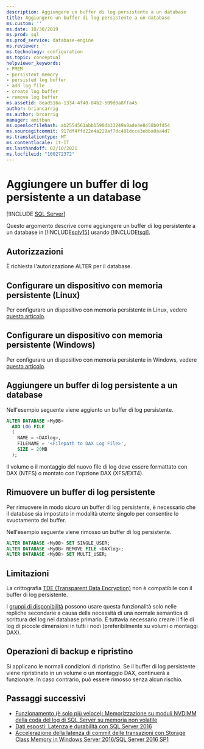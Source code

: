 ```yaml
---
description: Aggiungere un buffer di log persistente a un database
title: Aggiungere un buffer di log persistente a un database
ms.custom: ''
ms.date: 10/30/2019
ms.prod: sql
ms.prod_service: database-engine
ms.reviewer: ''
ms.technology: configuration
ms.topic: conceptual
helpviewer_keywords:
- PMEM
- persistent memory
- persisted log buffer
- add log file
- create log buffer
- remove log buffer
ms.assetid: 8ead516a-1334-4f40-84b2-509d0a8ffa45
author: briancarrig
ms.author: brcarrig
manager: amitban
ms.openlocfilehash: ab2554561abb1590db33249a0ade4e8458b0fd54
ms.sourcegitcommit: 917df4ffd22e4a229af7dc481dcce3ebba0aa4d7
ms.translationtype: MT
ms.contentlocale: it-IT
ms.lasthandoff: 02/10/2021
ms.locfileid: "100272372"
---
```

# <a name="add-persisted-log-buffer-to-a-database"></a>Aggiungere un buffer di log persistente a un database
 [!INCLUDE [SQL Server](../../includes/applies-to-version/sqlserver.md)]

Questo argomento descrive come aggiungere un buffer di log persistente a un database in [!INCLUDE[sqlv15](../../includes/sssql19-md.md)] usando [!INCLUDE[tsql](../../includes/tsql-md.md)].  
  
## <a name="permissions"></a>Autorizzazioni

È richiesta l'autorizzazione ALTER per il database.  

## <a name="configure-persistent-memory-device-linux"></a>Configurare un dispositivo con memoria persistente (Linux)

Per configurare un dispositivo con memoria persistente in Linux, vedere [questo articolo](../../linux/sql-server-linux-configure-pmem.md).

## <a name="configure-persistent-memory-device-windows"></a>Configurare un dispositivo con memoria persistente (Windows)

Per configurare un dispositivo con memoria persistente in Windows, vedere [questo articolo](/windows-server/storage/storage-spaces/deploy-pmem/).
  
## <a name="add-a-persisted-log-buffer-to-a-database"></a>Aggiungere un buffer di log persistente a un database  

Nell'esempio seguente viene aggiunto un buffer di log persistente.

```sql
ALTER DATABASE <MyDB> 
  ADD LOG FILE 
  (
    NAME = <DAXlog>, 
    FILENAME = '<Filepath to DAX Log File>', 
    SIZE = 20MB
  );
```

Il volume o il montaggio del nuovo file di log deve essere formattato con DAX (NTFS) o montato con l'opzione DAX (XFS/EXT4).

## <a name="remove-a-persisted-log-buffer"></a>Rimuovere un buffer di log persistente

Per rimuovere in modo sicuro un buffer di log persistente, è necessario che il database sia impostato in modalità utente singolo per consentire lo svuotamento del buffer.

Nell'esempio seguente viene rimosso un buffer di log persistente.

```sql
ALTER DATABASE <MyDB> SET SINGLE_USER;
ALTER DATABASE <MyDB> REMOVE FILE <DAXlog>;
ALTER DATABASE <MyDB> SET MULTI_USER;
```

## <a name="limitations"></a>Limitazioni

La crittografia [TDE (Transparent Data Encryption)](../security/encryption/transparent-data-encryption.md) non è compatibile con il buffer di log persistente.

I [gruppi di disponibilità](../../t-sql/statements/create-availability-group-transact-sql.md) possono usare questa funzionalità solo nelle repliche secondarie a causa della necessità di una normale semantica di scrittura del log nel database primario. È tuttavia necessario creare il file di log di piccole dimensioni in tutti i nodi (preferibilmente su volumi o montaggi DAX).

## <a name="backup-and-restore-operations"></a>Operazioni di backup e ripristino

Si applicano le normali condizioni di ripristino. Se il buffer di log persistente viene ripristinato in un volume o un montaggio DAX, continuerà a funzionare. In caso contrario, può essere rimosso senza alcun rischio.
  
## <a name="next-steps"></a>Passaggi successivi

- [Funzionamento (è solo più veloce): Memorizzazione su moduli NVDIMM della coda del log di SQL Server su memoria non volatile](/archive/blogs/bobsql/how-it-works-it-just-runs-faster-non-volatile-memory-sql-server-tail-of-log-caching-on-nvdimm)
- [Dati esposti: Latenza e durabilità con SQL Server 2016](https://channel9.msdn.com/Shows/Data-Exposed/Latency-and-Durability-with-SQL-Server-2016)
- [Accelerazione della latenza di commit delle transazioni con Storage Class Memory in Windows Server 2016/SQL Server 2016 SP1](/archive/blogs/sqlserverstorageengine/transaction-commit-latency-acceleration-using-storage-class-memory-in-windows-server-2016sql-server-2016-sp1)